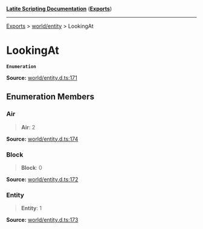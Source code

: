 [**Latite Scripting Documentation**](../../README.md) ([**Exports**](../../exports.md))

---

[Exports](../../exports.md) > [world/entity](../index.md) > LookingAt

# LookingAt

**`Enumeration`**

**Source:** [world/entity.d.ts:171](https://github.com/EpiclyRaspberry/latitescripting.github.io/blob/0717eac/definitions/world/entity.d.ts#L171)

## Enumeration Members

### Air

> **Air**: 2

**Source:** [world/entity.d.ts:174](https://github.com/EpiclyRaspberry/latitescripting.github.io/blob/0717eac/definitions/world/entity.d.ts#L174)

### Block

> **Block**: 0

**Source:** [world/entity.d.ts:172](https://github.com/EpiclyRaspberry/latitescripting.github.io/blob/0717eac/definitions/world/entity.d.ts#L172)

### Entity

> **Entity**: 1

**Source:** [world/entity.d.ts:173](https://github.com/EpiclyRaspberry/latitescripting.github.io/blob/0717eac/definitions/world/entity.d.ts#L173)
